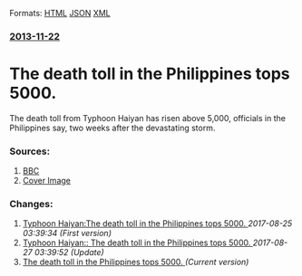 
Formats: [HTML](/news/2013/11/22/the-death-toll-in-the-philippines-tops-5000.html)  [JSON](/news/2013/11/22/the-death-toll-in-the-philippines-tops-5000.json)  [XML](/news/2013/11/22/the-death-toll-in-the-philippines-tops-5000.xml)  

### [2013-11-22](/news/2013/11/22/index.md)

##### 
# The death toll in the Philippines tops 5000. 

The death toll from Typhoon Haiyan has risen above 5,000, officials in the Philippines say, two weeks after the devastating storm.


### Sources:

1. [BBC](http://www.bbc.co.uk/news/world-asia-25051606)
1. [Cover Image](http://ichef.bbci.co.uk/news/1024/media/images/71274000/jpg/_71274910_71274909.jpg)

### Changes:

1. [Typhoon Haiyan:The death toll in the Philippines tops 5000. ](/news/2013/11/22/typhoon-haiyan-pthe-death-toll-in-the-philippines-tops-5000.md) _2017-08-25 03:39:34 (First version)_
2. [Typhoon Haiyan:: The death toll in the Philippines tops 5000. ](/news/2013/11/22/typhoon-haiyan-the-death-toll-in-the-philippines-tops-5000.md) _2017-08-27 03:39:52 (Update)_
2. [The death toll in the Philippines tops 5000. ](/news/2013/11/22/the-death-toll-in-the-philippines-tops-5000.md) _(Current version)_
